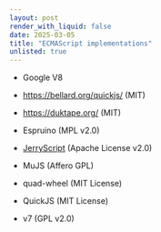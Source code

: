 ```yaml
---
layout: post
render_with_liquid: false
date: 2025-03-05
title: "ECMAScript implementations"
unlisted: true
---
```


- Google V8

- <https://bellard.org/quickjs/> (MIT)

- <https://duktape.org/> (MIT)

- Espruino (MPL v2.0)

- [JerryScript](https://jerryscript.net/) (Apache License v2.0)

- MuJS (Affero GPL)

- quad-wheel (MIT License)

- QuickJS (MIT License)

- v7 (GPL v2.0)
